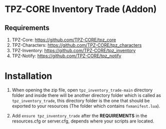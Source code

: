 # TPZ-CORE Inventory Trade (Addon)

## Requirements

1. TPZ-Core: https://github.com/TPZ-CORE/tpz_core
2. TPZ-Characters: https://github.com/TPZ-CORE/tpz_characters
3. TPZ-Inventory: https://github.com/TPZ-CORE/tpz_inventory
4. TPZ-Notify: https://github.com/TPZ-CORE/tpz_notify

# Installation

1. When opening the zip file, open `tpz_inventory_trade-main` directory folder and inside there will be another directory folder which is called as `tpz_inventory_trade`, this directory folder is the one that should be exported to your resources (The folder which contains `fxmanifest.lua`).

2. Add `ensure tpz_inventory_trade` after the **REQUIREMENTS** in the resources.cfg or server.cfg, depends where your scripts are located.
